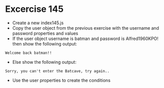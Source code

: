 # Excercise 145

* Create a new index145.js 
* Copy the user object from the previous exercise with the username and password properties and values
* If the user object username is batman and password is Alfred1960KPO! then show the following output:
```
Welcome back batman!!
```
* Else show the following output:
```
Sorry, you can't enter the Batcave, try again..
```
* Use the user properties to create the conditions